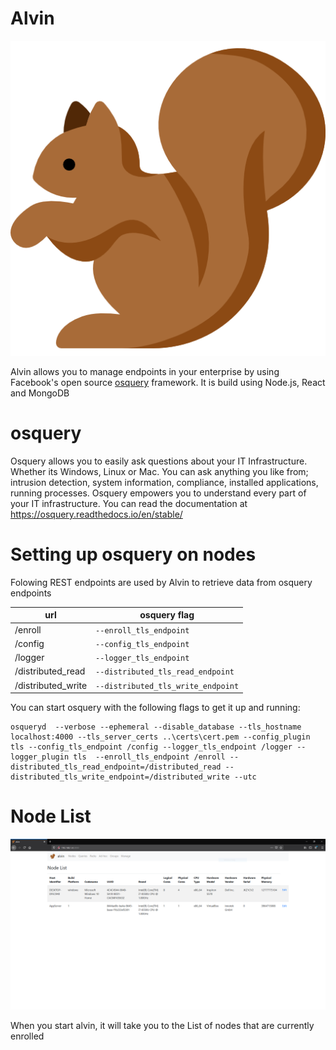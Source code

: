 # Alvin 
![Alvin](/frontend/src/logo.png)

Alvin allows you to manage endpoints in your enterprise by using Facebook's open source [osquery](https://osquery.io/) framework. It is build using Node.js, React and MongoDB 

# osquery 

Osquery allows you to easily ask questions about your IT Infrastructure. Whether its Windows, Linux or Mac. You can ask anything you like from; intrusion detection, system information, compliance, installed applications, running processes. Osquery empowers you to understand every part of your IT infrastructure. You can read the documentation at https://osquery.readthedocs.io/en/stable/

# Setting up osquery on nodes

Folowing REST endpoints are used by Alvin to retrieve data from osquery endpoints

 url | osquery flag
-----|-------------------------------
 /enroll | `--enroll_tls_endpoint`
 /config | `--config_tls_endpoint`
 /logger | `--logger_tls_endpoint`
 /distributed_read | `--distributed_tls_read_endpoint`
 /distributed_write | `--distributed_tls_write_endpoint`
 
 
 You can start osquery with the following flags to get it up and running:
 ~~~
 osqueryd  --verbose --ephemeral --disable_database --tls_hostname localhost:4000 --tls_server_certs ..\certs\cert.pem --config_plugin tls --config_tls_endpoint /config --logger_tls_endpoint /logger --logger_plugin tls  --enroll_tls_endpoint /enroll --distributed_tls_read_endpoint=/distributed_read --distributed_tls_write_endpoint=/distributed_write --utc
 ~~~
 
 # Node List

 ![nodelist](/images/node_list.PNG)
 
 When you start alvin, it will take you to the List of nodes that are currently enrolled 
